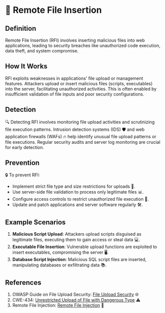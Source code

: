 # 🚨 Remote File Insertion

## Definition

Remote File Insertion (RFI) involves inserting malicious files into web applications, leading to security breaches like unauthorized code execution, data theft, and system compromise.

## How It Works

RFI exploits weaknesses in applications' file upload or management features. Attackers upload or insert malicious files (scripts, executables) into the server, facilitating unauthorized activities. This is often enabled by insufficient validation of file inputs and poor security configurations.

## Detection

🔍 Detecting RFI involves monitoring file upload activities and scrutinizing file execution patterns. Intrusion detection systems (IDS) 🛡️ and web application firewalls (WAFs) 🔥 help identify unusual file upload patterns or file executions. Regular security audits and server log monitoring are crucial for early detection.

## Prevention

🔒 To prevent RFI:

- Implement strict file type and size restrictions for uploads 📁.
- Use server-side file validation to process only legitimate files 📊.
- Configure access controls to restrict unauthorized file execution 🔑.
- Update and patch applications and server software regularly 🛠️.

## Example Scenarios

1. **Malicious Script Upload**: Attackers upload scripts disguised as legitimate files, executing them to gain access or steal data 💻.
2. **Executable File Insertion**: Vulnerable upload functions are exploited to insert executables, compromising the server 🖥️.
3. **Database Script Injection**: Malicious SQL script files are inserted, manipulating databases or exfiltrating data 📚.

## References

1. OWASP Guide on File Upload Security: [File Upload Security](https://cheatsheetseries.owasp.org/cheatsheets/File_Upload_Cheat_Sheet.html) 🌐
2. CWE-434: [Unrestricted Upload of File with Dangerous Type](https://cwe.mitre.org/data/definitions/434.html) ⚠️
3. Remote File Injection: [Remote File Injection](https://fr.wikipedia.org/wiki/Remote_File_Inclusion) 📖
